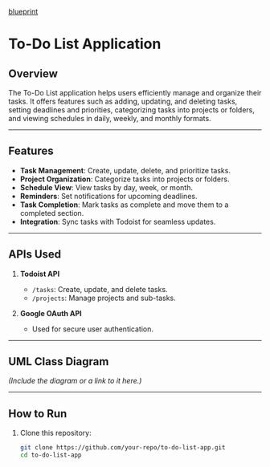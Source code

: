 [blueprint](blueprint.pdf)
# To-Do List Application

## **Overview**
The To-Do List application helps users efficiently manage and organize their tasks. It offers features such as adding, updating, and deleting tasks, setting deadlines and priorities, categorizing tasks into projects or folders, and viewing schedules in daily, weekly, and monthly formats.

---

## **Features**
- **Task Management**: Create, update, delete, and prioritize tasks.
- **Project Organization**: Categorize tasks into projects or folders.
- **Schedule View**: View tasks by day, week, or month.
- **Reminders**: Set notifications for upcoming deadlines.
- **Task Completion**: Mark tasks as complete and move them to a completed section.
- **Integration**: Sync tasks with Todoist for seamless updates.

---

## **APIs Used**
1. **Todoist API**
    - `/tasks`: Create, update, and delete tasks.
    - `/projects`: Manage projects and sub-tasks.

2. **Google OAuth API**
    - Used for secure user authentication.

---

## **UML Class Diagram**
*(Include the diagram or a link to it here.)*

---

## **How to Run**
1. Clone this repository:
   ```bash
   git clone https://github.com/your-repo/to-do-list-app.git
   cd to-do-list-app
